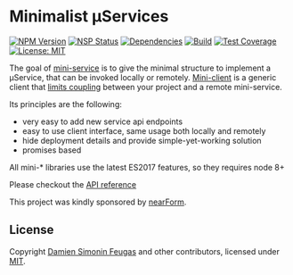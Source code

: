 # Minimalist µServices

[![NPM Version][npm-badge]][npm-url]
[![NSP Status][nsp-badge]][nsp-url]
[![Dependencies][david-badge]][david-url]
[![Build][travis-badge]][travis-url]
[![Test Coverage][coveralls-badge]][coveralls-url]
[![License: MIT][license-badge]][license-url]

The goal of [mini-service][mini-service-url] is to give the minimal structure to implement a µService, that can be invoked locally or remotely.
[Mini-client][mini-client-url] is a generic client that [limits coupling][distributed-monolith] between your project and a remote mini-service.

Its principles are the following:
- very easy to add new service api endpoints
- easy to use client interface, same usage both locally and remotely
- hide deployment details and provide simple-yet-working solution
- promises based

All mini-* libraries use the latest ES2017 features, so they requires node 8+

Please checkout the [API reference][api-reference]


This project was kindly sponsored by [nearForm][nearform].

## License

Copyright [Damien Simonin Feugas][feugy] and other contributors, licensed under [MIT](./LICENSE).

[nearform]: http://nearform.com
[feugy]: https://github.com/feugy
[mini-service-url]: https://github.com/feugy/mini-service
[mini-client-url]: https://github.com/feugy/mini-client
[david-badge]: https://img.shields.io/david/feugy/mini-utils.svg
[david-url]: https://david-dm.org/feugy/mini-utils
[npm-badge]: https://img.shields.io/npm/v/mini-service-utils.svg
[npm-url]: https://npmjs.org/package/mini-service-utils
[travis-badge]: https://api.travis-ci.org/feugy/mini-utils.svg
[travis-url]: https://travis-ci.org/feugy/mini-utils
[coveralls-badge]: https://img.shields.io/coveralls/feugy/mini-utils/master.svg
[coveralls-url]: https://coveralls.io/r/feugy/mini-utils?branch=master
[nsp-badge]: https://nodesecurity.io/orgs/perso/projects/6bc9b474-6f9e-4db0-a4d3-c3bf5443a63a/badge
[nsp-url]: https://nodesecurity.io/orgs/perso/projects/6bc9b474-6f9e-4db0-a4d3-c3bf5443a63a
[distributed-monolith]: https://www.infoq.com/news/2016/02/services-distributed-monolith
[api-reference]: https://feugy.github.io/mini-utils/
[license-badge]: https://img.shields.io/badge/License-MIT-green.svg
[license-url]: https://github.com/feugy/mini-utils/blob/master/LICENSE
